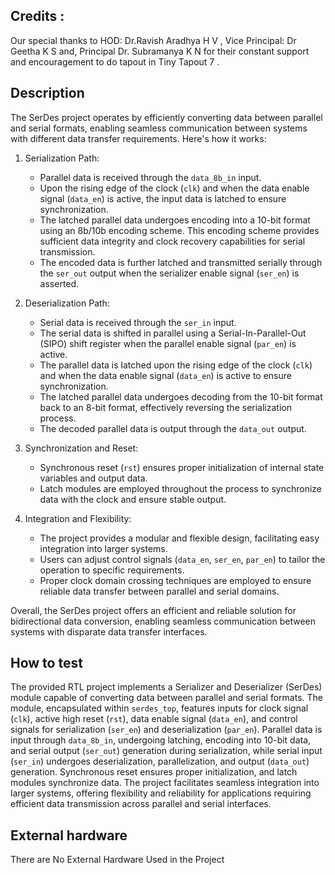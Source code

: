<!---

This file is used to generate your project datasheet. Please fill in the information below and delete any unused
sections.

You can also include images in this folder and reference them in the markdown. Each image must be less than
512 kb in size, and the combined size of all images must be less than 1 MB.
-->

## Credits :
 Our special thanks to HOD: Dr.Ravish Aradhya H V , Vice Principal: Dr Geetha K S and, Principal Dr. Subramanya K N for their constant support and encouragement to do tapout in Tiny Tapout 7 .

## Description

The SerDes project operates by efficiently converting data between parallel and serial formats, enabling seamless communication between systems with different data transfer requirements. Here's how it works:

1. Serialization Path:
   - Parallel data is received through the `data_8b_in` input.
   - Upon the rising edge of the clock (`clk`) and when the data enable signal (`data_en`) is active, the input data is latched to ensure synchronization.
   - The latched parallel data undergoes encoding into a 10-bit format using an 8b/10b encoding scheme. This encoding scheme provides sufficient data integrity and clock recovery capabilities for serial transmission.
   - The encoded data is further latched and transmitted serially through the `ser_out` output when the serializer enable signal (`ser_en`) is asserted.

2. Deserialization Path:
   - Serial data is received through the `ser_in` input.
   - The serial data is shifted in parallel using a Serial-In-Parallel-Out (SIPO) shift register when the parallel enable signal (`par_en`) is active.
   - The parallel data is latched upon the rising edge of the clock (`clk`) and when the data enable signal (`data_en`) is active to ensure synchronization.
   - The latched parallel data undergoes decoding from the 10-bit format back to an 8-bit format, effectively reversing the serialization process.
   - The decoded parallel data is output through the `data_out` output.

3. Synchronization and Reset:
   - Synchronous reset (`rst`) ensures proper initialization of internal state variables and output data.
   - Latch modules are employed throughout the process to synchronize data with the clock and ensure stable output.

4. Integration and Flexibility:
   - The project provides a modular and flexible design, facilitating easy integration into larger systems.
   - Users can adjust control signals (`data_en`, `ser_en`, `par_en`) to tailor the operation to specific requirements.
   - Proper clock domain crossing techniques are employed to ensure reliable data transfer between parallel and serial domains.

Overall, the SerDes project offers an efficient and reliable solution for bidirectional data conversion, enabling seamless communication between systems with disparate data transfer interfaces.

## How to test

The provided RTL project implements a Serializer and Deserializer (SerDes) module capable of converting data between parallel and serial formats. The module, encapsulated within `serdes_top`, features inputs for clock signal (`clk`), active high reset (`rst`), data enable signal (`data_en`), and control signals for serialization (`ser_en`) and deserialization (`par_en`). Parallel data is input through `data_8b_in`, undergoing latching, encoding into 10-bit data, and serial output (`ser_out`) generation during serialization, while serial input (`ser_in`) undergoes deserialization, parallelization, and output (`data_out`) generation. Synchronous reset ensures proper initialization, and latch modules synchronize data. The project facilitates seamless integration into larger systems, offering flexibility and reliability for applications requiring efficient data transmission across parallel and serial interfaces.

## External hardware

There are No External Hardware Used in the Project
